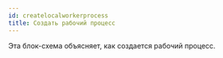 ```yaml
---
id: createlocalworkerprocess
title: Создать рабочий процесс
---
```

Эта блок-схема объясняет, как создается рабочий процесс.

<CreateFlowcharts id='createlocalworkerprocess' />